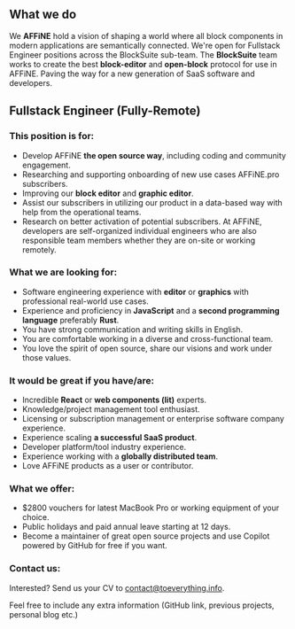 ## What we do

We **AFFiNE** hold a vision of shaping a world where all block components in modern applications are semantically connected.
We're open for Fullstack Engineer positions across the BlockSuite sub-team. The **BlockSuite** team works to create the best **block-editor** and **open-block** protocol for use in AFFiNE. Paving the way for a new generation of SaaS software and developers.

## Fullstack Engineer (Fully-Remote)

### This position is for:

-   Develop AFFiNE **the open source way**, including coding and community engagement.
-   Researching and supporting onboarding of new use cases AFFiNE.pro subscribers.
-   Improving our **block editor** and **graphic editor**.
-   Assist our subscribers in utilizing our product in a data-based way with help from the operational teams.
-   Research on better activation of potential subscribers. At AFFiNE, developers are self-organized individual engineers who are also responsible team members whether they are on-site or working remotely.

### What we are looking for:

-   Software engineering experience with **editor** or **graphics** with professional real-world use cases.
-   Experience and proficiency in **JavaScript** and a **second programming language** preferably **Rust**.
-   You have strong communication and writing skills in English.
-   You are comfortable working in a diverse and cross-functional team.
-   You love the spirit of open source, share our visions and work under those values.

### It would be great if you have/are:

-   Incredible **React** or **web components (lit)** experts.
-   Knowledge/project management tool enthusiast.
-   Licensing or subscription management or enterprise software company experience.
-   Experience scaling **a successful SaaS product**.
-   Developer platform/tool industry experience.
-   Experience working with a **globally distributed team**.
-   Love AFFiNE products as a user or contributor.

### What we offer:

-   $2800 vouchers for latest MacBook Pro or working equipment of your choice.
-   Public holidays and paid annual leave starting at 12 days.
-   Become a maintainer of great open source projects and use Copilot powered by GitHub for free if you want.

### Contact us:

Interested? Send us your CV to [contact@toeverything.info](mailto:contact@toeverything.info).

Feel free to include any extra information (GitHub link, previous projects, personal blog etc.)
